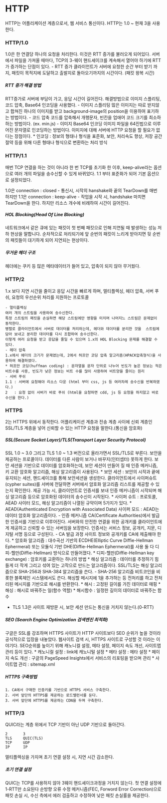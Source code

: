 # HTTP
HTTP는 어플리케이션 계층으로서, 웹 서비스 통신이다.
HTTP는 1.0 ~ 현재 3을 사용한다.

### HTTP/1.0
1.0은 한 연결당 하나의 요청을 처리한다.
이것은 RTT 증가를 불러오게 되어있다.
서버에서 파일을 가져올 때마다, TCP의 3-웨이 핸드셰이크를 계속해서 열어야 하기에 RTT가 증가하는 단점이 있다.
    - RTT 증가
    클라이언트가 서버에 요청한 순간 부터 받기 까지, 패킷이 목적지에 도달하고 출발지로 돌아오기까지의 시간이다. (패킷 왕복 시간)

##### RTT 증가 해결 방법
RTT증가로 서버에 부담이 가고, 응답 시간이 길어진다.
해결방법으로 이미지 스플리팅, 코드 압축, Base64 인코딩을 사용했다.
    - 이미지 스플리팅
    많은 이미지는 따로 받지않고 합쳐진 하나의 이미지를 받고 background-image의 position을 이용하여 표기하는 방법이다.
    - 코드 압축
    코드를 압축해서 개행문자, 빈칸을 업애어 코드 크기를 최소하 하는 방법이다. (ex. min.js)
    - 이미지 Base64 인코딩
    이미지 파일을 64진법으로 이루어진 문자열로 인코딩하는 방법이다.
    이미지에 대해 서버에 HTTP 요청을 할 필요가 없다는 장점이다.
    * 인코딩 : 정보의 형태나 형식을 표준화, 보안, 처리속도 향상, 저장 공간 절약 등을 위해 다른 형태나 형식으로 변환하는 처리 방식

### HTTP/1.1
매번 TCP 연결을 하는 것이 아니라 한 번 TCP를 초기화 한 이후, keep-alive라는 옵션으로 여러 개의 파일을 송수신할 수 있게 바뀌었다.
1.1 부터 표준화가 되어 기본 옵션으로 설정되었다.

1.0은 connection : closed - 통신시, 시작의 hanshake와 끝의 TearDown를 매번 하지만
1.1은 connection : keep-alive - 작업을 시작 시, handshake 마치면 TearDown을 한다.
하지만 리소스 개수에 비례하여 시간이 길어진다.

##### HOL Blocking(Head Of Line Blocking)
네트워크에서 같은 큐에 있는 패킷이 첫 번째 패킷으로 인해 지연될 때 발생하는 성능 저하 현상을 말합니다.
순차적으로 처리되기에 앞 순번의 패킷이 느리게 받아지면 뒷 순번의 패킷들이 대기하게 되어 지연되는 현상이다.

##### 무거운 헤더 구조
헤더에는 쿠키 등 많은 메타데이터가 들어 있고, 압축이 되지 않아 무거웠다.

### HTTP/2
1.x 보다 지연 시간을 줄이고 응답 시간을 빠르게 하며, 멀티플렉싱, 헤더 압축, 서버 푸쉬, 요청의 우선순위 처리를 지원하는 프로토콜

    - 멀티플렉싱
    여러 개의 스트림을 사용하여 송수신한다.
    특정 스트림의 패킷을 손실하면 해당 스트림에만 영향을 미치며 나머지느 스트림은 문제없이 동작한다.
    병렬로 클라이언트에서 서버로 데이터를 처리하는데, 헤더와 데이터를 분리한 것을  스트림에 담아 보내고 분리한 데이터를 다시 조합하여 송수신한다.
    이렇게 여러 요청을 받고 응답을 줄일 수 있으며 1.x의 HOL Blocking 문제를 해결할 수 있다.
    - 헤더 압축
    1.x에서 헤더의 크기가 문제였는데, 2에서 허프만 코딩 압축 알고리즘(HPACK압축형식)을 사용하여 해결하였다.
    * 허프만 코딩(huffman coding) : 문자열을 문자 단위로 나누어 빈도가 높은 정보는 적은 비트수를 사용, 빈도가 낮은 정보는 비트 수를 많이 사용하여 비트양을 줄이는 원리
    - 서버 푸쉬
    1.1 : 서버에 요청해야 리소스 다운 (html 부터 css, js 등 여러차례 송수신을 반복하였다.)
    2   : 요청 없이 서버가 바로 푸쉬 (html을 요청하면 cdd, js 등 요청을 하지않고 바로 수신을 한다.)

### HTTPS
2는 HTTPS 위에서 동작한다.
어플리케이션 계층과 전송 계층 사이에 신뢰 계층인 SSL/TLS 계층을 넣어 신뢰할 수 있는 HTTP 요청을 말한다.(통신을 암호화)

##### SSL(Secure Socket Layer)/TLS(Transport Layer Security Protocol)
SSL 1.0 ~ 3.0 그리고 TLS 1.0 ~ 1.3 버전으로 올라가면서 SSL/TLS로 부른다.
보안을 제공하는 프로콜이다. 데이터를 다른 사람이 보거나 바꾸지(인터셉터) 못하게 한다.
보안 세션을 기반으로 데이터를 암호화하는데, 보안 세션이 만들어 질 때 인증 메커니즘, 키 교환 암호화 알고리즘, 해싱 알고리즘이 사용된다.
    * 보안 세션 : 보안의 시작과 끝에 유지되는 세션, 핸드셰이크를 통해 보안세션을 생성한다.
클라이언트에서 사이퍼슈트(cypher suites)를 서버에 전달하면 서버에서 암호화 알고리즘 리스트를 제공할 수 있는지 확인한다.
제공 가능 시, 클라이언트로 인증서를 보내 인증 메커니즘이 시작되며 해싱 알고리즘 등으로 암호화된 데이터의 송수신이 시작된다.
    * 사이퍼 슈트 : 프로토콜, AEAD 사이터 모드, 해싱 알고리즘이 나열된 규약이며 5가지가 있다.
    * AEAD(Authenticated Encryption with Associated Data) 사이퍼 모드 : AEAD는 데이터 암호화 알고리즘이다.
    - 인증 메커니즘
    CA(Certificate Authorities)에서 발급한 인증서를 기반으로 이루어진다.
    서버와의 안전한 연결을 위한 공개키를 클라이언트에게 제공하고 신뢰할 수 있는 서버임을 보장한다.
    인증서는 서비스 정보, 공개키, 지문, 디지털 서명 등으로 구성된다.
    - CA 발급 과정
    사이트 정보와 공개키를 CA에 제출해야 한다.
    * 암호화 알고리즘 : 대수곡선 기반의 ECDHE(Elliptic Curve Diffie-Hellman Ephermeral) 또는 모듈식 기반 DHE(Diffie-Hellman Ephermeral)를 사용
    둘 다 디피-헬만(Diffie-Hellman) 방식으로 만들어졌다.
    * 디피-헬만(Diffie-Hellman key exchange) : 암호키를 교환하는 하나의 방법
    * 해싱 알고리즘 : 데이터를 추정하기 힘들게 더 작게 그리고 섞여 있는 고작으로 만드는 알고리즘이다.
    SSL/TLS는 해싱 알고리즘으로 SHA-256과 SHA-384 알고리즘을 쓴다.
    - SHA-256 알고리즘
    비트코인을 비롯한 블록체인 시스템에서도 쓴다.
    해싱할 메시지에 1을 추가하는 등 전처리를 하고 전처리된 메시지를 기반으로 해시를 반환한다.
    * 해시 : 고정된 길이를 가진 데이터로 매핑
    * 해싱 : 해시로 바꿔주는 일(함수 역할)
    * 해시함수 : 일정한 길이의 데이터로 바꿔주는 함수
* TLS 1.3은 사이트 재방문 시, 보안 세션 만드는 통신을 거치지 않는다.(0-RTT)

##### SEO (Search Engine Optimization 검색엔진 최적화)
구글은 SSL를 강조하며 HTTPS 사이트가 HTTP 사이트보다 SEO 순위가 높을 것이라 공식적으로 입장을 내놓았다.
웹사이트 검색 시, HTTPS 사이트로 구성할 것 이라는 이야기다.
SEO순위를 높이기 위해 캐노니컬 설정, 메타 설정, 페이지 속도 개선, 사이트맵 관리 등이 있다.
    * 캐노니컬 설정 : <link rel="canonnical" href="https://bighwang.com/page" /> link에 캐노니털 설정
    * 메타 설정 : <meta property="analytics-track" content="Apple - Index/Tap"> 메타 설정
    * 페이지 속도 개선 : 구글의 PageSpeed Insights에서 서비스의 리포팅을 받으며 관리
    * 사이트맵 관리 : sitemap.xml

##### HTTPS 구축방법
    1. CA에서 구매한 인증키를 기반으로 HTTPS 서비스 구축한다.
    2. 서버 앞단의 HTTPS를 제공하는 로드밸런서를 둔다.
    3. 서버 앞단에 HTTPS를 제공하는 CDN을 두며 구축한다.

### HTTP/3
QUIC라는 계층 위에서 TCP 기반이 아닌 UDP 기반으로 돌아간다.

    2       3
    TLS     QUIC(TLS)
    TCP     UDP
    IP      IP

멀티플렉싱을 가지며 초기 연결 설정 시, 지연 시간 감소한다.

##### 초기 연결 설정
QUIC는 TCP를 사용하지 않아 3웨이 핸드셰이크과정을 거치지 않는다.
첫 연결 설정에 1-RTT만 소요된다
순방향 오류 수정 메커니즘(FEC, Forword Error Correction)으로 패킷 손실 시, 수신 측에서 에러 검출하고 수정하여 낮은 패킷 손실률을 제공한다.















